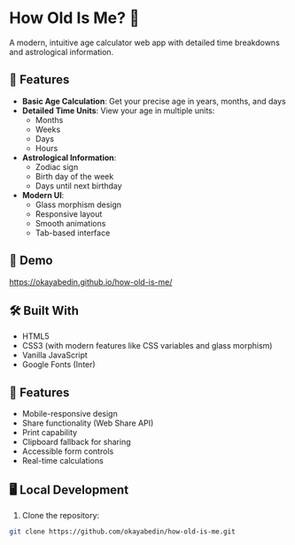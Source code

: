 # How Old Is Me? 🎂

A modern, intuitive age calculator web app with detailed time breakdowns and astrological information.

## 🌟 Features

- **Basic Age Calculation**: Get your precise age in years, months, and days
- **Detailed Time Units**: View your age in multiple units:
  - Months
  - Weeks 
  - Days
  - Hours
- **Astrological Information**:
  - Zodiac sign
  - Birth day of the week
  - Days until next birthday
- **Modern UI**:
  - Glass morphism design
  - Responsive layout
  - Smooth animations
  - Tab-based interface

## 🚀 Demo

https://okayabedin.github.io/how-old-is-me/

## 🛠️ Built With

- HTML5
- CSS3 (with modern features like CSS variables and glass morphism)
- Vanilla JavaScript
- Google Fonts (Inter)

## 📱 Features

- Mobile-responsive design
- Share functionality (Web Share API)
- Print capability
- Clipboard fallback for sharing
- Accessible form controls
- Real-time calculations

## 🖥️ Local Development

1. Clone the repository:
```bash
git clone https://github.com/okayabedin/how-old-is-me.git
